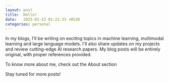 ```yaml
---
layout: post
title:  Hello!
date:   2025-02-23 01:21:33 +0530
categories: personal
---
```


In my blogs, I'll be writing on exciting topics in machine learning, multimodal learning and large language models. I'll also share updates on my projects and review cutting-edge AI research papers. My blog posts will be entirely original, with proper references provided.

To know more about me, check out the About section

Stay tuned for more posts!